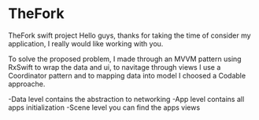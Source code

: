 # TheFork
TheFork swift project
Hello guys, thanks for taking the time of consider my application, I really would like working with you.

To solve the proposed problem, I made through an MVVM pattern using RxSwift to wrap the data and ui, to navitage through views I use a Coordinator pattern and to mapping data into model I choosed a Codable approache.

-Data level contains the abstraction to networking 
-App level contains all apps initialization 
-Scene level you can find the apps views
